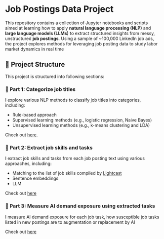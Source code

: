# Job Postings Data Project

This repository contains a collection of Jupyter notebooks and scripts aimed at learning how to apply **natural language processing (NLP)** and **large language models (LLMs)** to extract structured insights from messy, unstructured **job postings**. Using a sample of ~100,000 LinkedIn job ads, the project explores methods for leveraging job posting data to study labor market dynamics in real time


## 📁 Project Structure

This project is structured into following sections: 

### 🔷 Part 1: Categorize job titles 
I explore various NLP methods to classify job titles into categories, including:
* Rule-based approach
* Supervised learning methods (e.g., logistic regression, Naive Bayes)
* Unsupervised learning methods (e.g., k-means clustering and LDA)
  
Check out [here](https://github.com/yukyungkoh/job-postings-data-project/tree/main/1_categorize-job-titles). 

### 🔷 Part 2: Extract job skills and tasks
I extract job skills and tasks from each job posting text using various approaches, including:
* Matching to the list of job skills compiled by [Lightcast](https://lightcast.io/open-skills)
* Sentence embeddings
* LLM

Check out [here](https://github.com/yukyungkoh/job-postings-data-project/tree/main/2_extract-job-skills)

### 🔷 Part 3: Measure AI demand exposure using extracted tasks 
I measure AI demand exposure for each job task, how susceptible job tasks listed in new postings are to augmentation or replacement by AI

Check out [here](https://github.com/yukyungkoh/job-postings-data-project/tree/main/3_measure-AI-demand-exposure)